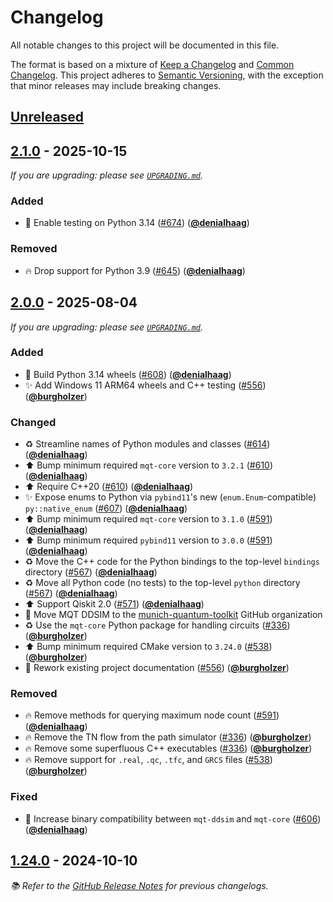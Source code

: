 <!-- Entries in each category are sorted by merge time, with the latest PRs appearing first. -->

# Changelog

All notable changes to this project will be documented in this file.

The format is based on a mixture of [Keep a Changelog] and [Common Changelog].
This project adheres to [Semantic Versioning], with the exception that minor releases may include breaking changes.

## [Unreleased]

## [2.1.0] - 2025-10-15

_If you are upgrading: please see [`UPGRADING.md`](UPGRADING.md#210)._

### Added

- 👷 Enable testing on Python 3.14 ([#674]) ([**@denialhaag**])

### Removed

- 🔥 Drop support for Python 3.9 ([#645]) ([**@denialhaag**])

## [2.0.0] - 2025-08-04

_If you are upgrading: please see [`UPGRADING.md`](UPGRADING.md#200)._

### Added

- 🐍 Build Python 3.14 wheels ([#608]) ([**@denialhaag**])
- ✨ Add Windows 11 ARM64 wheels and C++ testing ([#556]) ([**@burgholzer**])

### Changed

- ♻️ Streamline names of Python modules and classes ([#614]) ([**@denialhaag**])
- ⬆️ Bump minimum required `mqt-core` version to `3.2.1` ([#610]) ([**@denialhaag**])
- ⬆️ Require C++20 ([#610]) ([**@denialhaag**])
- ✨ Expose enums to Python via `pybind11`'s new (`enum.Enum`-compatible) `py::native_enum` ([#607]) ([**@denialhaag**])
- ⬆️ Bump minimum required `mqt-core` version to `3.1.0` ([#591]) ([**@denialhaag**])
- ⬆️ Bump minimum required `pybind11` version to `3.0.0` ([#591]) ([**@denialhaag**])
- ♻️ Move the C++ code for the Python bindings to the top-level `bindings` directory ([#567]) ([**@denialhaag**])
- ♻️ Move all Python code (no tests) to the top-level `python` directory ([#567]) ([**@denialhaag**])
- ⬆️ Support Qiskit 2.0 ([#571]) ([**@denialhaag**])
- 🚚 Move MQT DDSIM to the [munich-quantum-toolkit] GitHub organization
- ♻️ Use the `mqt-core` Python package for handling circuits ([#336]) ([**@burgholzer**])
- ⬆️ Bump minimum required CMake version to `3.24.0` ([#538]) ([**@burgholzer**])
- 📝 Rework existing project documentation ([#556]) ([**@burgholzer**])

### Removed

- 🔥 Remove methods for querying maximum node count ([#591]) ([**@denialhaag**])
- 🔥 Remove the TN flow from the path simulator ([#336]) ([**@burgholzer**])
- 🔥 Remove some superfluous C++ executables ([#336]) ([**@burgholzer**])
- 🔥 Remove support for `.real`, `.qc`, `.tfc`, and `GRCS` files ([#538]) ([**@burgholzer**])

### Fixed

- 🚸 Increase binary compatibility between `mqt-ddsim` and `mqt-core` ([#606]) ([**@denialhaag**])

## [1.24.0] - 2024-10-10

_📚 Refer to the [GitHub Release Notes] for previous changelogs._

<!-- Version links -->

[unreleased]: https://github.com/munich-quantum-toolkit/ddsim/compare/v2.1.0...HEAD
[2.1.0]: https://github.com/munich-quantum-toolkit/ddsim/releases/tag/v2.1.0
[2.0.0]: https://github.com/munich-quantum-toolkit/ddsim/releases/tag/v2.0.0
[1.24.0]: https://github.com/munich-quantum-toolkit/ddsim/releases/tag/v1.24.0

<!-- PR links -->

[#674]: https://github.com/munich-quantum-toolkit/ddsim/pull/674
[#645]: https://github.com/munich-quantum-toolkit/ddsim/pull/645
[#640]: https://github.com/munich-quantum-toolkit/ddsim/pull/640
[#614]: https://github.com/munich-quantum-toolkit/ddsim/pull/614
[#610]: https://github.com/munich-quantum-toolkit/ddsim/pull/610
[#608]: https://github.com/munich-quantum-toolkit/ddsim/pull/608
[#607]: https://github.com/munich-quantum-toolkit/ddsim/pull/607
[#606]: https://github.com/munich-quantum-toolkit/ddsim/pull/606
[#591]: https://github.com/munich-quantum-toolkit/ddsim/pull/591
[#571]: https://github.com/munich-quantum-toolkit/ddsim/pull/571
[#567]: https://github.com/munich-quantum-toolkit/ddsim/pull/567
[#556]: https://github.com/munich-quantum-toolkit/ddsim/pull/556
[#538]: https://github.com/munich-quantum-toolkit/ddsim/pull/538
[#336]: https://github.com/munich-quantum-toolkit/ddsim/pull/336

<!-- Contributor -->

[**@burgholzer**]: https://github.com/burgholzer
[**@denialhaag**]: https://github.com/denialhaag

<!-- General links -->

[Keep a Changelog]: https://keepachangelog.com/en/1.1.0/
[Common Changelog]: https://common-changelog.org
[Semantic Versioning]: https://semver.org/spec/v2.0.0.html
[GitHub Release Notes]: https://github.com/munich-quantum-toolkit/ddsim/releases
[munich-quantum-toolkit]: https://github.com/munich-quantum-toolkit
